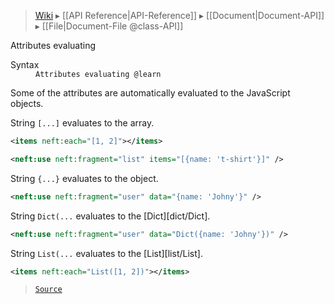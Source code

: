 > [Wiki](Home) ▸ [[API Reference|API-Reference]] ▸ [[Document|Document-API]] ▸ [[File|Document-File @class-API]]

Attributes evaluating
<dl><dt>Syntax</dt><dd><code>Attributes evaluating @learn</code></dd></dl>
Some of the attributes are automatically evaluated to the JavaScript objects.

String `[...]` evaluates to the array.
```xml
<items neft:each="[1, 2]"></items>
```
```xml
<neft:use neft:fragment="list" items="[{name: 't-shirt'}]" />
```

String `{...}` evaluates to the object.
```xml
<neft:use neft:fragment="user" data="{name: 'Johny'}" />
```

String `Dict(...` evaluates to the [Dict][dict/Dict].
```xml
<neft:use neft:fragment="user" data="Dict({name: 'Johny'})" />
```

String `List(...` evaluates to the [List][list/List].
```xml
<items neft:each="List([1, 2])"></items>
```

> [`Source`](/Neft-io/neft/blob/feb74662c4f7ee7aedc58bcb4488ea1b56f65be9/src/document/file/parse/attrs.litcoffee#attributes-evaluating)

